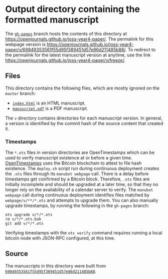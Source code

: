 # Output directory containing the formatted manuscript

The [`gh-pages`](https://github.com/openjournals/joss-year4-paper/tree/gh-pages) branch hosts the contents of this directory at <https://openjournals.github.io/joss-year4-paper/>.
The permalink for this webpage version is <https://openjournals.github.io/joss-year4-paper/v/69849353561f55d95f389451d57e86d211485b88/>.
To redirect to the permalink for the latest manuscript version at anytime, use the link <https://openjournals.github.io/joss-year4-paper/v/freeze/>.

## Files

This directory contains the following files, which are mostly ignored on the `master` branch:

+ [`index.html`](index.html) is an HTML manuscript.
+ [`manuscript.pdf`](manuscript.pdf) is a PDF manuscript.

The `v` directory contains directories for each manuscript version.
In general, a version is identified by the commit hash of the source content that created it.

### Timestamps

The `*.ots` files in version directories are OpenTimestamps which can be used to verify manuscript existence at or before a given time.
[OpenTimestamps](https://opentimestamps.org/) uses the Bitcoin blockchain to attest to file hash existence.
The `deploy.sh` script run during continuous deployment creates the `.ots` files through its `manubot webpage` call.
There is a delay before timestamps get confirmed by a Bitcoin block.
Therefore, `.ots` files are initially incomplete and should be upgraded at a later time, so that they no longer rely on the availability of a calendar server to verify.
The `manubot webpage` call during continuous deployment identifies files matched by `webpage/v/**/*.ots` and attempts to upgrade them.
You can also manually upgrade timestamps, by running the following in the `gh-pages` branch:

```shell
ots upgrade v/*/*.ots
rm v/*/*.ots.bak
git add v/*/*.ots
```

Verifying timestamps with the `ots verify` command requires running a local bitcoin node with JSON-RPC configured, at this time.

## Source

The manuscripts in this directory were built from
[`69849353561f55d95f389451d57e86d211485b88`](https://github.com/openjournals/joss-year4-paper/commit/69849353561f55d95f389451d57e86d211485b88).
